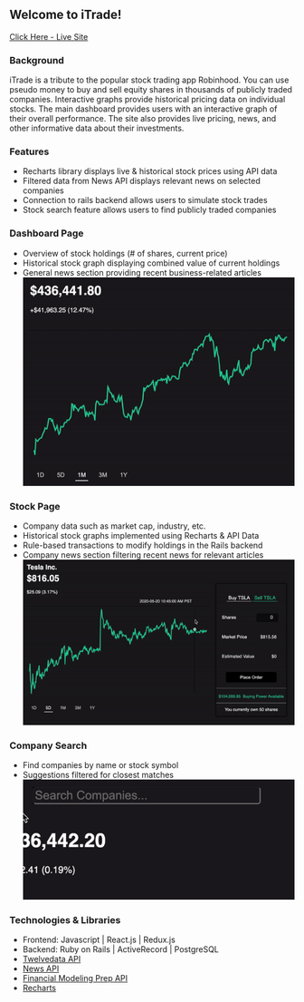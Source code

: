## Welcome to iTrade!

[Click Here - Live Site](http://i-trade-app.herokuapp.com)

### Background

 iTrade is a tribute to the popular stock trading app Robinhood. You can use pseudo money to buy and sell equity shares in thousands of publicly traded companies. Interactive graphs provide historical pricing data on individual stocks. The main dashboard provides users with an interactive graph of their overall performance. The site also provides live pricing, news, and other informative data about their investments.


### Features

* Recharts library displays live & historical stock prices using API data
* Filtered data from News API displays relevant news on selected companies
* Connection to rails backend allows users to simulate stock trades
* Stock search feature allows users to find publicly traded companies


### Dashboard Page

* Overview of stock holdings (# of shares, current price)
* Historical stock graph displaying combined value of current holdings 
* General news section providing recent business-related articles 
![dashboard](app/assets/images/dashboard.gif)



### Stock Page

* Company data such as market cap, industry, etc. 
* Historical stock graphs implemented using Recharts & API Data
* Rule-based transactions to modify holdings in the Rails backend
* Company news section filtering recent news for relevant articles 
![stock-page](app/assets/images/stockpage.gif)



### Company Search

* Find companies by name or stock symbol
* Suggestions filtered for closest matches
![search-field](app/assets/images/search.gif)



### Technologies & Libraries

* Frontend: Javascript | React.js | Redux.js
* Backend: Ruby on Rails | ActiveRecord | PostgreSQL
* [Twelvedata API](http://twelvedata.com)
* [News API](http://newsapi.org)
* [Financial Modeling Prep API](https://financialmodelingprep.com)
* [Recharts](http://recharts.org)

